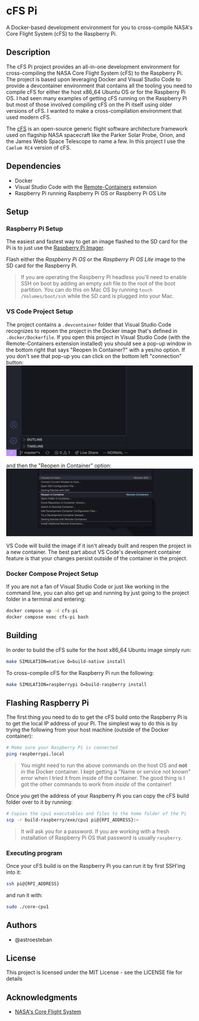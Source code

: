 # cFS Pi

A Docker-based development environment for you to cross-compile NASA's Core
Flight System (cFS) to the Raspberry Pi.

## Description

The cFS Pi project provides an all-in-one development environment for
cross-compiling the NASA Core Flight System (cFS) to the Raspberry Pi. The
project is based upon leveraging Docker and Visual Studio Code to provide
a devcontainer environment that contains all the tooling you need to compile
cFS for either the host x86_64 Ubuntu OS or for the Raspberry Pi OS. I had seen
many examples of getting cFS running on the Raspberry Pi but most of those
involved compiling cFS on the Pi itself using older versions of cFS. I wanted
to make a cross-compilation environment that used modern cFS.

The [cFS](https://github.com/nasa/cFS) is an open-source generic flight
software architecture framework used on flagship NASA spacecraft like the
Parker Solar Probe, Orion, and the James Webb Space Telescope to name a few. In
this project I use the `Caelum RC4` version of cFS.

## Dependencies

- Docker
- Visual Studio Code with the [Remote-Containers](https://marketplace.visualstudio.com/items?itemName=ms-vscode-remote.remote-containers) extension
- Raspberry Pi running Raspberry Pi OS or Raspberry Pi OS Lite

## Setup

### Raspberry Pi Setup
The easiest and fastest way to get an image flashed to the SD card for the Pi
is to just use the [Raspberry Pi Imager](https://www.raspberrypi.com/software/).

Flash either the _Raspberry Pi OS_ or the _Raspberry Pi OS Lite_ image to the
SD card for the Raspberry Pi.

> If you are operating the Raspberry Pi headless you'll need to enable SSH on
boot by adding an empty _ssh_ file to the root of the boot partition. You can
do this on Mac OS by running `touch /Volumes/boot/ssh` while the SD card is
plugged into your Mac.

### VS Code Project Setup

The project contains a `.devcontainer` folder that Visual Studio Code recognizes
to repoen the project in the Docker image that's defined in `.docker/Dockerfile`.
If you open this project in Visual Studio Code (with the Remote-Containers
extension installed) you should see a pop-up window in the bottom right that
says "Reopen In Container?" with a yes/no option. If you don't see that pop-up
you can click on the bottom left "connection" button:
![remote-connection](img/remote-connection.png)

and then the "Reopen in Container" option:
![remote-connection-button](img/reopen-in-container.png)

VS Code will build the image if it isn't already built and reopen the project
in a new container. The best part about VS Code's development container feature
is that your changes persist outside of the container in the project.

### Docker Compose Project Setup

If you are not a fan of Visual Studio Code or just like working in the command
line, you can also get up and running by just going to the project folder in a
terminal and entering:

```sh
docker compose up -d cfs-pi
docker compose exec cfs-pi bash
```

## Building

In order to build the cFS suite for the host x86_64 Ubuntu image simply run:

```sh
make SIMULATION=native O=build-native install
```

To cross-compile cFS for the Raspberry Pi run the following:

```sh
make SIMULATION=raspberrypi O=build-raspberry install
```

## Flashing Raspberry Pi

The first thing you need to do to get the cFS build onto the Raspberry Pi is to
get the local IP address of your Pi. The simplest way to do this is by trying the
following from your host machine (outside of the Docker container):

```sh
# Make sure your Raspberry Pi is connected
ping raspberrypi.local
```

> You might need to run the above commands on the host OS and **not** in the
Docker container. I kept getting a "Name or service not known" error when I 
tried it from inside of the container. The good thing is I got the other
commands to work from _inside_ of the container!

Once you get the address of your Raspberry Pi you can copy the cFS build folder
over to it by running:

```sh
# Copies the cpu1 executables and files to the home folder of the Pi
scp -r build-raspberry/exe/cpu1 pi@{RPI_ADDRESS}:~
```

> It will ask you for a password. If you are working with a fresh installation
of Raspberry Pi OS that password is usually `raspberry`.

### Executing program

Once your cFS build is on the Raspberry Pi you can run it by first SSH'ing into
it:
```sh
ssh pi@{RPI_ADDRESS}
```

and run it with:

```sh
sudo ./core-cpu1
```

## Authors

* @astroesteban

## License

This project is licensed under the MIT License - see the LICENSE file for details

## Acknowledgments

* [NASA's Core Flight System](https://github.com/nasa/cFS)
